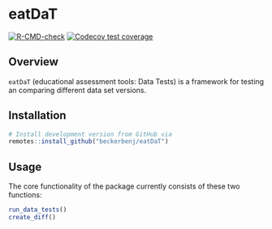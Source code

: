 # eatDaT

<!-- badges: start -->
[![R-CMD-check](https://github.com/beckerbenj/eatDaT/actions/workflows/R-CMD-check.yaml/badge.svg)](https://github.com/beckerbenj/eatDaT/actions/workflows/R-CMD-check.yaml)
[![Codecov test coverage](https://codecov.io/gh/beckerbenj/eatDaT/graph/badge.svg)](https://app.codecov.io/gh/beckerbenj/eatDaT)
<!-- badges: end -->

## Overview

`eatDaT` (educational assessment tools: Data Tests) is a framework for testing an comparing different data set versions.

## Installation

```R
# Install development version from GitHub via
remotes::install_github("beckerbenj/eatDaT")
```

## Usage

The core functionality of the package currently consists of these two functions:

```R
run_data_tests()
create_diff()
```
